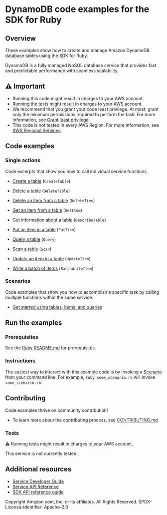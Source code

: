 # DynamoDB code examples for the SDK for Ruby
## Overview
These examples show how to create and manage Amazon DynamoDB database tables using the SDK for Ruby.

DynamoDB is a fully managed NoSQL database service that provides fast and predictable performance with seamless scalability.

## ⚠️ Important
* Running this code might result in charges to your AWS account. 
* Running the tests might result in charges to your AWS account.
* We recommend that you grant your code least privilege. At most, grant only the minimum permissions required to perform the task. For more information, see [Grant least privilege](https://docs.aws.amazon.com/IAM/latest/UserGuide/best-practices.html#grant-least-privilege). 
* This code is not tested in every AWS Region. For more information, see [AWS Regional Services](https://aws.amazon.com/about-aws/global-infrastructure/regional-product-services).

## Code examples

### Single actions
Code excerpts that show you how to call individual service functions.

* [Create a table](basics/scenario_getting_started_dynamodb.rb) (`CreateTable`)

* [Delete a table](basics/scenario_getting_started_dynamodb.rb) (`DeleteTable`)

* [Delete an item from a table](basics/scenario_getting_started_dynamodb.rb) (`DeleteItem`)

* [Get an item from a table](basics/scenario_getting_started_dynamodb.rb) (`GetItem`)

* [Get information about a table](basics/scenario_getting_started_dynamodb.rb) (`DescribeTable`)

* [Put an item in a table](basics/scenario_getting_started_dynamodb.rb) (`PutItem`)

* [Query a table](basics/scenario_getting_started_dynamodb.rb) (`Query`)

* [Scan a table](basics/scenario_getting_started_dynamodb.rb) (`Scan`)

* [Update an item in a table](basics/scenario_getting_started_dynamodb.rb) (`UpdateItem`)

* [Write a batch of items](basics/scenario_getting_started_dynamodb.rb) (`BatchWriteItem`)



### Scenarios
Code examples that show you how to accomplish a specific task by calling multiple functions within the same service.

* [Get started using tables, items, and queries](basics/scenario_getting_started_dynamodb.rb)





## Run the examples

### Prerequisites

See the [Ruby README.md](../../../ruby/README.md) for prerequisites.

### Instructions
The easiest way to interact with this example code is by invoking a [Scenario](#Scenarios) from your command line. For example, `ruby some_scenario.rb` will invoke `some_scenario.rb`.

## Contributing
Code examples thrive on community contribution!
* To learn more about the contributing process, see [CONTRIBUTING.md](../../../CONTRIBUTING.md)

### Tests
⚠️ Running tests might result in charges to your AWS account.

This service is not currently tested.

## Additional resources
* [Service Developer Guide](https://docs.aws.amazon.com/sdk-for-ruby/v3/developer-guide/welcome.html)
* [Service API Reference](https://docs.aws.amazon.com/sdk-for-ruby/v3/api/)
* [SDK API reference guide](https://aws.amazon.com/developer/language/ruby/)

Copyright Amazon.com, Inc. or its affiliates. All Rights Reserved. SPDX-License-Identifier: Apache-2.0
